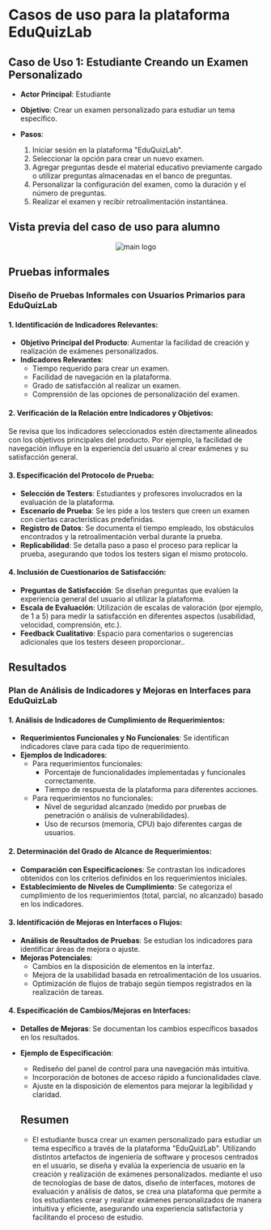 # Casos de uso para la plataforma EduQuizLab

## Caso de Uso 1: Estudiante Creando un Examen Personalizado

* **Actor Principal**: Estudiante

* **Objetivo**: Crear un examen personalizado para estudiar un tema específico.

* **Pasos**:
   1. Iniciar sesión en la plataforma "EduQuizLab".
   2. Seleccionar la opción para crear un nuevo examen.
   3. Agregar preguntas desde el material educativo previamente cargado o utilizar preguntas almacenadas en el banco de preguntas.
   4. Personalizar la configuración del examen, como la duración y el número de preguntas.
   5. Realizar el examen y recibir retroalimentación instantánea.

## Vista previa del caso de uso para alumno

<p align="center">
  <img src="https://res.cloudinary.com/drxyoybae/image/upload/v1695855098/random/ldsnv3gaiisphvqwejvj.png" alt="main logo">
</p>

## Pruebas informales

### Diseño de Pruebas Informales con Usuarios Primarios para EduQuizLab

#### 1. Identificación de Indicadores Relevantes:

- **Objetivo Principal del Producto**: Aumentar la facilidad de creación y realización de exámenes personalizados.
- **Indicadores Relevantes**:
   - Tiempo requerido para crear un examen.
   - Facilidad de navegación en la plataforma.
   - Grado de satisfacción al realizar un examen.
   - Comprensión de las opciones de personalización del examen.

#### 2. Verificación de la Relación entre Indicadores y Objetivos:

Se revisa que los indicadores seleccionados estén directamente alineados con los objetivos principales del producto. Por ejemplo, la facilidad de navegación influye en la experiencia del usuario al crear exámenes y su satisfacción general.

#### 3. Especificación del Protocolo de Prueba:

- **Selección de Testers**: Estudiantes y profesores involucrados en la evaluación de la plataforma.
- **Escenario de Prueba**: Se les pide a los testers que creen un examen con ciertas características predefinidas.
- **Registro de Datos**: Se documenta el tiempo empleado, los obstáculos encontrados y la retroalimentación verbal durante la prueba.
- **Replicabilidad**: Se detalla paso a paso el proceso para replicar la prueba, asegurando que todos los testers sigan el mismo protocolo.

#### 4. Inclusión de Cuestionarios de Satisfacción:

- **Preguntas de Satisfacción**: Se diseñan preguntas que evalúen la experiencia general del usuario al utilizar la plataforma.
- **Escala de Evaluación**: Utilización de escalas de valoración (por ejemplo, de 1 a 5) para medir la satisfacción en diferentes aspectos (usabilidad, velocidad, comprensión, etc.).
- **Feedback Cualitativo**: Espacio para comentarios o sugerencias adicionales que los testers deseen proporcionar..

## Resultados

### Plan de Análisis de Indicadores y Mejoras en Interfaces para EduQuizLab

#### 1. Análisis de Indicadores de Cumplimiento de Requerimientos:

- **Requerimientos Funcionales y No Funcionales**: Se identifican indicadores clave para cada tipo de requerimiento.
- **Ejemplos de Indicadores**:
   - Para requerimientos funcionales:
     - Porcentaje de funcionalidades implementadas y funcionales correctamente.
     - Tiempo de respuesta de la plataforma para diferentes acciones.
   - Para requerimientos no funcionales:
     - Nivel de seguridad alcanzado (medido por pruebas de penetración o análisis de vulnerabilidades).
     - Uso de recursos (memoria, CPU) bajo diferentes cargas de usuarios.

#### 2. Determinación del Grado de Alcance de Requerimientos:

- **Comparación con Especificaciones**: Se contrastan los indicadores obtenidos con los criterios definidos en los requerimientos iniciales.
- **Establecimiento de Niveles de Cumplimiento**: Se categoriza el cumplimiento de los requerimientos (total, parcial, no alcanzado) basado en los indicadores.

#### 3. Identificación de Mejoras en Interfaces o Flujos:

- **Análisis de Resultados de Pruebas**: Se estudian los indicadores para identificar áreas de mejora o ajuste.
- **Mejoras Potenciales**:
   - Cambios en la disposición de elementos en la interfaz.
   - Mejora de la usabilidad basada en retroalimentación de los usuarios.
   - Optimización de flujos de trabajo según tiempos registrados en la realización de tareas.

#### 4. Especificación de Cambios/Mejoras en Interfaces:

- **Detalles de Mejoras**: Se documentan los cambios específicos basados en los resultados.
- **Ejemplo de Especificación**:
   - Rediseño del panel de control para una navegación más intuitiva.
   - Incorporación de botones de acceso rápido a funcionalidades clave.
   - Ajuste en la disposición de elementos para mejorar la legibilidad y claridad.
 
  ## Resumen

  - El estudiante busca crear un examen personalizado para estudiar un tema específico a través de la plataforma "EduQuizLab". Utilizando distintos artefactos de ingeniería de software y procesos centrados en el usuario, se diseña y evalúa la experiencia de usuario en la creación y realización de exámenes personalizados.  mediante el uso de tecnologías de base de datos, diseño de interfaces, motores de evaluación y análisis de datos, se crea una plataforma que permite a los estudiantes crear y realizar exámenes personalizados de manera intuitiva y eficiente, asegurando una experiencia satisfactoria y facilitando el proceso de estudio.
